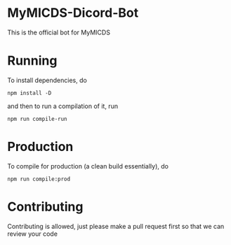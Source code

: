 # MyMICDS-Dicord-Bot
This is the official bot for MyMICDS

# Running
To install dependencies, do

```npm install -D```

and then to run a compilation of it, run

```npm run compile-run```

# Production
To compile for production (a clean build essentially), do

```npm run compile:prod```

# Contributing
Contributing is allowed, just please make a pull request first so that we can review your code

